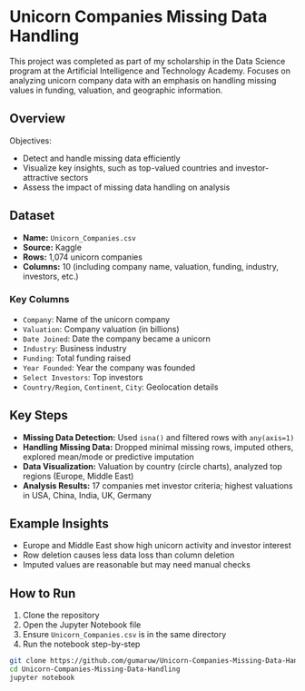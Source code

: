 # Unicorn Companies Missing Data Handling

This project was completed as part of my scholarship in the Data Science program at the Artificial Intelligence and Technology Academy. Focuses on analyzing unicorn company data with an emphasis on handling missing values in funding, valuation, and geographic information.

## Overview

Objectives:  
- Detect and handle missing data efficiently  
- Visualize key insights, such as top-valued countries and investor-attractive sectors  
- Assess the impact of missing data handling on analysis

## Dataset

- **Name:** `Unicorn_Companies.csv`
- **Source:** Kaggle
- **Rows:** 1,074 unicorn companies
- **Columns:** 10 (including company name, valuation, funding, industry, investors, etc.)

### Key Columns

- `Company`: Name of the unicorn company  
- `Valuation`: Company valuation (in billions)  
- `Date Joined`: Date the company became a unicorn  
- `Industry`: Business industry  
- `Funding`: Total funding raised  
- `Year Founded`: Year the company was founded  
- `Select Investors`: Top investors  
- `Country/Region`, `Continent`, `City`: Geolocation details  

## Key Steps

- **Missing Data Detection:** Used `isna()` and filtered rows with `any(axis=1)`  
- **Handling Missing Data:** Dropped minimal missing rows, imputed others, explored mean/mode or predictive imputation  
- **Data Visualization:** Valuation by country (circle charts), analyzed top regions (Europe, Middle East)  
- **Analysis Results:** 17 companies met investor criteria; highest valuations in USA, China, India, UK, Germany

## Example Insights

- Europe and Middle East show high unicorn activity and investor interest  
- Row deletion causes less data loss than column deletion  
- Imputed values are reasonable but may need manual checks

## How to Run

1. Clone the repository  
2. Open the Jupyter Notebook file  
3. Ensure `Unicorn_Companies.csv` is in the same directory  
4. Run the notebook step-by-step

```bash
git clone https://github.com/gumaruw/Unicorn-Companies-Missing-Data-Handling.git
cd Unicorn-Companies-Missing-Data-Handling
jupyter notebook

```
